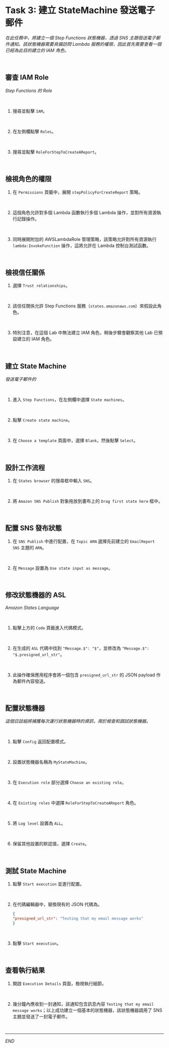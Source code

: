 # Task 3: 建立 StateMachine 發送電子郵件

_在此任務中，將建立一個 Step Functions 狀態機器，透過 SNS 主題發送電子郵件通知。該狀態機器需要具備訪問 Lambda 服務的權限，因此首先需要查看一個已經為此目的建立的 IAM 角色。_

<br>

## 審查 IAM Role

_Step Functions 的 Role_

<br>

1. 搜尋並點擊 `IAM`。

<br>

2. 在左側欄點擊 `Roles`。

<br>

3. 搜尋並點擊 `RoleForStepToCreateAReport`。

<br>

## 檢視角色的權限

1. 在 `Permissions` 頁籤中，展開 `stepPolicyForCreateReport` 策略。

<br>

2. 這個角色允許對多個 Lambda 函數執行多個 Lambda 操作，並對所有資源執行記錄操作。

<br>

3. 同時展開附加的 AWSLambdaRole 管理策略，該策略允許對所有資源執行 `lambda:InvokeFunction` 操作，這將允許在 Lambda 控制台測試函數。

<br>

## 檢視信任關係

1. 選擇 `Trust relationships`。

<br>

2. 該信任關係允許 Step Functions 服務（`states.amazonaws.com`）來假設此角色。

<br>

3. 特別注意，在這個 Lab 中無法建立 IAM 角色，稍後步驟會觀察其他 Lab 已預設建立的 IAM 角色。

<br>

## 建立 State Machine

_發送電子郵件的_

<br>

1. 進入 `Step Functions`，在左側欄中選擇 `State machines`。

<br>

2. 點擊 `Create state machine`。

<br>

3. 在 `Choose a template` 頁面中，選擇 `Blank`，然後點擊 `Select`。

<br>

## 設計工作流程

1. 在 `States browser` 的搜尋框中輸入 `SNS`。

<br>

2. 將 `Amazon SNS Publish` 對象拖放到畫布上的 `Drag first state here` 框中。

<br>

## 配置 SNS 發布狀態

1. 在 `SNS Publish` 中進行配置，在 `Topic ARN` 選擇先前建立的 `EmailReport SNS` 主題的 `ARN`。

<br>

2. 在 `Message` 設置為 `Use state input as message`。

<br>

## 修改狀態機器的 ASL

_Amazon States Language_

<br>

1. 點擊上方的 `Code` 頁籤進入代碼模式。

<br>

2. 在生成的 `ASL` 代碼中找到 `"Message.$": "$"`，並修改為 `"Message.$": "$.presigned_url_str"`。

<br>

3. 此操作確保應用程序會將一個包含 `presigned_url_str` 的 JSON payload 作為郵件內容發送。

<br>

## 配置狀態機器

_這個日誌組將捕獲每次運行狀態機器時的資訊，用於檢查和調試狀態機器。_

<br>

1. 點擊 `Config` 返回配置模式。

<br>

2. 設置狀態機器名稱為 `MyStateMachine`。

<br>

3. 在 `Execution role` 部分選擇 `Choose an existing role`。

<br>

4. 在 `Existing roles` 中選擇 `RoleForStepToCreateAReport` 角色。

<br>

5. 將 `Log level` 設置為 `ALL`。

<br>

6. 保留其他設置的默認值，選擇 `Create`。

<br>

## 測試 State Machine

1. 點擊 `Start execution` 並進行配置。

<br>

2. 在代碼編輯器中，替換現有的 JSON 代碼為。

    ```json
    {
    "presigned_url_str": "Testing that my email message works"
    }
    ```

<br>

3. 點擊 `Start execution`。

<br>

## 查看執行結果

1. 開啟 `Execution Details` 頁面，檢視執行細節。

<br>

2. 幾分鐘內應收到一封通知，該通知包含訊息內容 `Testing that my email message works`；以上成功建立一個基本的狀態機器，該狀態機器調用了 SNS 主題並發送了一封電子郵件。

<br>

___

_END_